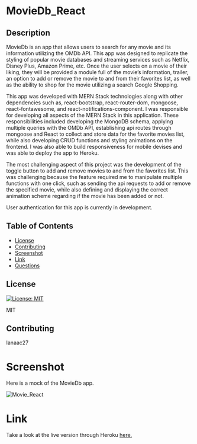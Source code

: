 # MovieDb_React
## Description

MovieDb is an app that allows users to search for any movie and its information utilizing the OMDb API. This app was designed to replicate the styling of popular movie databases and streaming services such as Netflix, Disney Plus, Amazon Prime, etc. Once the user selects on a movie of their liking, they will be provided a module full of the movie’s information, trailer, an option to add or remove the movie to and from their favorites list, as well as the ability to shop for the movie utilizing a search Google Shopping. 

This app was developed with MERN Stack technologies along with other dependencies such as, react-bootstrap, react-router-dom, mongoose, react-fontawesome, and react-notifications-component. I was responsible for developing all aspects of the MERN Stack in this application. These responsibilities included developing the MongoDB schema, applying multiple queries with the OMDb API, establishing api routes through mongoose and React to collect and store data for the favorite movies list, while also developing CRUD functions and styling animations on the frontend. I was also able to build responsiveness for mobile devises and was able to deploy the app to Heroku.

The most challenging aspect of this project was the development of the toggle button to add and remove movies to and from the favorites list. This was challenging because the feature required me to manipulate multiple functions with one click, such as sending the api requests to add or remove the specified movie, while also defining and displaying the correct animation scheme regarding if the movie has been added or not. 

User authentication for this app is currently in development.
    

## Table of Contents

* [License](#license)
* [Contributing](#contributing)
* [Screenshot](#screenshot)
* [Link](#link)
* [Questions](#questions)

## License

[![License: MIT](https://img.shields.io/badge/License-MIT-yellow.svg)](https://opensource.org/licenses/MIT)

MIT

## Contributing

Ianaac27

# Screenshot

Here is a mock of the MovieDb app.

![Movie_React](client/src/images/screenshot.png)

# Link

Take a look at the live version through Heroku [here.](https://moviedb-ifc.herokuapp.com/)

